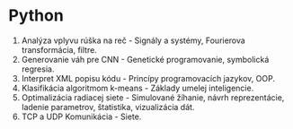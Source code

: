 # Python

1. Analýza vplyvu rúška na reč - Signály a systémy, Fourierova transformácia, filtre.
2. Generovanie váh pre CNN - Genetické programovanie, symbolická regresia.
3. Interpret XML popisu kódu - Princípy programovacích jazykov, OOP.
4. Klasifikácia algoritmom k-means - Základy umelej inteligencie.
5. Optimalizácia radiacej siete - Simulované žíhanie, návrh reprezentácie, ladenie parametrov, štatistika, vizualizácia dát.
6. TCP a UDP Komunikácia - Siete.
